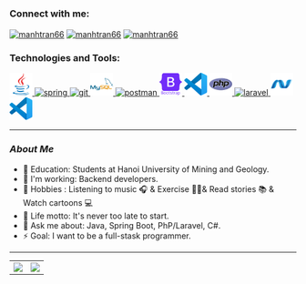 <h3 align="left">Connect with me:</h3>
<p align="left">
<a href="https://www.facebook.com/profile.php?id=100023366718276" target="blank"><img align="center" src="https://raw.githubusercontent.com/rahuldkjain/github-profile-readme-generator/master/src/images/icons/Social/facebook.svg" alt="manhtran66" height="30" width="40" /></a>
<a href="https://www.linkedin.com/in/m%E1%BA%A1nh-tr%E1%BA%A7n-b00632290/" target="blank"><img align="center" src="https://raw.githubusercontent.com/rahuldkjain/github-profile-readme-generator/master/src/images/icons/Social/linked-in-alt.svg" alt="manhtran66" height="30" width="40" /></a>
<a href="https://leetcode.com/u/mastermanh66/" target="blank"><img align="center" src="https://raw.githubusercontent.com/rahuldkjain/github-profile-readme-generator/master/src/images/icons/Social/leet-code.svg" alt="manhtran66" height="30" width="40" /></a>
</p>

<h3 align="left">Technologies and Tools:</h3>
<p align="left"> 
<a href="https://www.java.com" target="_blank" rel="noreferrer"> <img src="https://raw.githubusercontent.com/devicons/devicon/master/icons/java/java-original.svg" alt="java" width="40" height="40"/> </a>
<a href="https://spring.io/" target="_blank" rel="noreferrer"> <img src="https://www.vectorlogo.zone/logos/springio/springio-icon.svg" alt="spring" width="40" height="40"/> </a>
<a href="https://git-scm.com/" target="_blank" rel="noreferrer"> <img src="https://www.vectorlogo.zone/logos/git-scm/git-scm-icon.svg" alt="git" width="40" height="40"/> </a>
<a href="https://www.mysql.com/" target="_blank" rel="noreferrer"> <img src="https://raw.githubusercontent.com/devicons/devicon/master/icons/mysql/mysql-original-wordmark.svg" alt="mysql" width="40" height="40"/> </a>
<a href="https://postman.com" target="_blank" rel="noreferrer"> <img src="https://www.vectorlogo.zone/logos/getpostman/getpostman-icon.svg" alt="postman" width="40" height="40"/> </a>
<a href="https://getbootstrap.com" target="_blank" rel="noreferrer"> <img src="https://raw.githubusercontent.com/devicons/devicon/master/icons/bootstrap/bootstrap-plain-wordmark.svg" alt="bootstrap" width="40" height="40"/> </a>
<a href="https://code.visualstudio.com/" target="_blank" rel="noreferrer"> <img src="https://raw.githubusercontent.com/devicons/devicon/master/icons/vscode/vscode-original.svg" alt="vscode" width="40" height="40"/> </a>
<a href="https://www.php.net/" target="_blank" rel="noreferrer"> <img src="https://raw.githubusercontent.com/devicons/devicon/master/icons/php/php-original.svg" alt="php" width="40" height="40"/> </a>
<a href="https://laravel.com/" target="_blank" rel="noreferrer"> <img src="https://cdn.jsdelivr.net/gh/devicons/devicon/icons/laravel/laravel-plain-wordmark.svg" alt="laravel" width="40" height="40"/> </a>
<a href="https://dotnet.microsoft.com/" target="_blank" rel="noreferrer"> <img src="https://raw.githubusercontent.com/devicons/devicon/master/icons/dot-net/dot-net-original.svg" alt="aspnetcore" width="40" height="40"/> </a>
<a href="https://code.visualstudio.com/" target="_blank" rel="noreferrer"> <img src="https://raw.githubusercontent.com/devicons/devicon/master/icons/vscode/vscode-original.svg" alt="vscode" width="40" height="40"/> </a>
</p>

---

### <i>About Me</i>

-  🔭  Education: Students at Hanoi University of Mining and Geology.
-  🌱  I'm working: Backend developers.
-  👯  Hobbies : Listening to music 🎧 & Exercise 🏋️‍♂️& Read stories 📚 & Watch cartoons 💻
-  🤔  Life motto: It's never too late to start.
-  💬  Ask me about: Java, Spring Boot, PhP/Laravel, C#.
-  ⚡  Goal: I want to be a full-stask programmer.

---

<table align="center">
  <tr>
    <td>
      <img width="780px" align="center" src="https://github-readme-stats.vercel.app/api/top-langs/?username=MasterManh66&hide=c%23,powershell,Mathematica,Ruby,Objective-C,Objective-  C%2b%2b,Cuda&title_color=61dafb&text_color=ffffff&icon_color=61dafb&bg_color=20232a&langs_count=8&layout=compact&border_color=61dafb&hide_border=true" />
    </td>
    <td>
       <img align="center" width="1000px" src="https://github-readme-stats.vercel.app/api?username=MasterManh66&show_icons=true&theme=react&border_color=61dafb&hide_border=true&rank_icon=github&include_all_commits=true" />
    </td>
  </tr>
</table>


